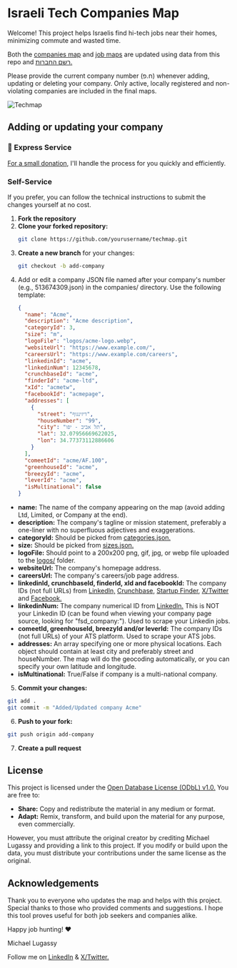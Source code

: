 # Israeli Tech Companies Map

Welcome! This project helps Israelis find hi-tech jobs near their homes, minimizing commute and wasted time.

Both the <a href="https://maphub.net/mluggy/techmap" target="_blank">companies map</a> and <a href="https://maphub.net/mluggy" target="_blank">job maps</a> are updated using data from this repo and <a href="https://ica.justice.gov.il/GenericCorporarionInfo/SearchCorporation?unit=8" target="_blank">רשם החברות.</a>

Please provide the current company number (ח.פ) whenever adding, updating or deleting your company. Only active, locally registered and non-violating companies are included in the final maps.

![Techmap](techmap.gif)

## Adding or updating your company

### 🚀 Express Service

<a href="https://mrng.to/0UqeX19y8t" target="_blank">For a small donation,</a> I'll handle the process for you quickly and efficiently.

### Self-Service

If you prefer, you can follow the technical instructions to submit the changes yourself at no cost.

1. **Fork the repository**
2. **Clone your forked repository:**
   ```bash
   git clone https://github.com/yourusername/techmap.git
   ```
3. **Create a new branch** for your changes:
   ```bash
   git checkout -b add-company
   ```
4. Add or edit a company JSON file named after your company's number (e.g., 513674309.json) in the companies/ directory. Use the following template:
   ```json
   {
     "name": "Acme",
     "description": "Acme description",
     "categoryId": 3,
     "size": "m",
     "logoFile": "logos/acme-logo.webp",
     "websiteUrl": "https://www.example.com/",
     "careersUrl": "https://www.example.com/careers",
     "linkedinId": "acme",
     "linkedinNum": 12345678,
     "crunchbaseId": "acme",
     "finderId": "acme-ltd",
     "xId": "acmetw",
     "facebookId": "acmepage",
     "addresses": [
       {
         "street": "דיזינגוף",
         "houseNumber": "99",
         "city": "תל אביב - יפו",
         "lat": 32.07956669622025,
         "lon": 34.77373112886606
       }
     ],
     "comeetId": "acme/AF.100",
     "greenhouseId": "acme",
     "breezyId": "acme",
     "leverId": "acme",
     "isMultinational": false
   }
   ```

- **name:** The name of the company appearing on the map (avoid adding Ltd, Limited, or Company at the end).
- **description:** The company's tagline or mission statement, preferably a one-liner with no superfluous adjectives and exaggerations.
- **categoryId:** Should be picked from [categories.json.](categories.json)
- **size:** Should be picked from [sizes.json.](sizes.json)
- **logoFile:** Should point to a 200x200 png, gif, jpg, or webp file uploaded to the [logos/](logos/) folder.
- **websiteUrl:** The company's homepage address.
- **careersUrl:** The company's careers/job page address.
- **linkedinId, crunchbaseId, finderId, xId and facebookId:** The company IDs (not full URLs) from <a href="https://www.linkedin.com/" target="_blank">LinkedIn,</a> <a href="https://www.crunchbase.com/" target="_blank">Crunchbase,</a> <a href="https://finder.startupnationcentral.org/" target="_blank">Startup Finder</a>, <a href="https://x.com" target="_blank">X/Twitter</a> and <a href="https://www.facebook.com/" target="_blank">Facebook.</a>
- **linkedinNum:** The company numerical ID from <a href="https://www.linkedin.com/" target="_blank">LinkedIn.</a> This is NOT your Linkedin ID (can be found when viewing your company page source, looking for "fsd_company:"). Used to scrape your Linkedin jobs.
- **comeetId, greenhouseId, breezyId and/or leverId:** The company IDs (not full URLs) of your ATS platform. Used to scrape your ATS jobs.
- **addresses:** An array specifying one or more physical locations. Each object should contain at least city and preferably street and houseNumber. The map will do the geocoding automatically, or you can specify your own latitude and longitude.
- **isMultinational:** True/False if company is a multi-national company.

5. **Commit your changes:**

```bash
git add .
git commit -m "Added/Updated company Acme"
```

6. **Push to your fork:**

```bash
git push origin add-company
```

7. **Create a pull request**

## License

This project is licensed under the <a href="https://opendatacommons.org/licenses/odbl/1-0/" target="_blank">Open Database License (ODbL) v1.0.</a> You are free to:

- **Share:** Copy and redistribute the material in any medium or format.
- **Adapt:** Remix, transform, and build upon the material for any purpose, even commercially.

However, you must attribute the original creator by crediting Michael Lugassy and providing a link to this project. If you modify or build upon the data, you must distribute your contributions under the same license as the original.

## Acknowledgements

Thank you to everyone who updates the map and helps with this project. Special thanks to those who provided comments and suggestions. I hope this tool proves useful for both job seekers and companies alike.

Happy job hunting! ❤️

Michael Lugassy

Follow me on <a href="https://www.linkedin.com/in/mluggy/" target="_blank">LinkedIn</a> & <a href="https://x.com/mluggy" target="_blank">X/Twitter.</a>
